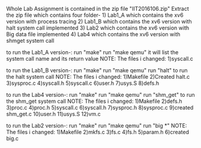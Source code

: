 Whole Lab Assignment is contained in the zip file "IIT2016106.zip"
Extract the zip file which contains four folder-
	1) Lab1_A which contains the xv6 version with process tracing
	2) Lab1_B which contains the xv6 version with halt system call implemented
	3) Lab2 which contains the xv6 version with Big data file implemented
	4) Lab4 which contains the xv6 version with shmget system call 

to run the Lab1_A version-:
	run "make"
	run "make qemu"
	it will list the system call name and its return value
	NOTE:
		The files i changed:
		1)syscall.c

to run the Lab1_B version-:
	run "make"
	run "make qemu"
	run "halt" to run the halt system call
	NOTE:
		The files i changed:
		1)Makefile
		2)Created halt.c
		3)sysproc.c
		4)syscall.h
		5)syscall.c
		6)user.h
		7)usys.S
		8)defs.h

to run the Lab4 version-:
	run "make"
	run "make qemu"
	run "shm_get" to run the shm_get system call
	NOTE:
		The files i changed:
		1)Makefile
		2)defs.h
		3)proc.c
		4)proc.h
		5)syscall.c
		6)syscall.h
		7)sysproc.h
		8)sysproc.c
		9)created shm_get.c
		10)user.h
		11)usys.S
		12)vm.c

to run the Lab2 version-:
	run "make"
	run "make qemu"
	run "big *"
	NOTE:
		The files i changed:
		1)Makefile
		2)mkfs.c
		3)fs.c
		4)fs.h
		5)param.h
		6)created big.c

